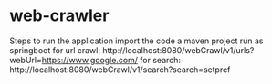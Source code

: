 # web-crawler
Steps to run the application
import the code a maven project
run as springboot
for url crawl:
 http://localhost:8080/webCrawl/v1/urls?webUrl=https://www.google.com/
for search:
 http://localhost:8080/webCrawl/v1/search?search=setpref
